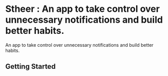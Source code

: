 # Stheer : An app to take control over unnecessary notifications and build better habits.

An app to take control over unnecessary notifications and build better habits.


## Getting Started
